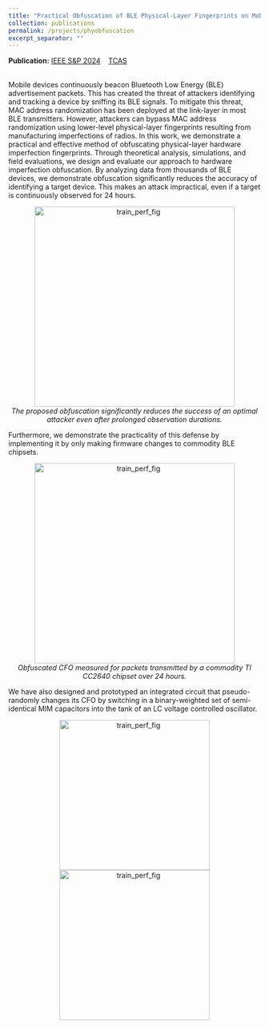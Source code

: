 ```yaml
---
title: "Practical Obfuscation of BLE Physical-Layer Fingerprints on Mobile Devices"
collection: publications
permalink: /projects/phyobfuscation
excerpt_separator: ""
---
```



**Publication:** [IEEE S&P 2024](http://HadiGivehchian.github.io/files/oakland24_phyobfuscation.pdf)
&nbsp;&nbsp;
[TCAS](https://ieeexplore.ieee.org/abstract/document/9926141)

<br>
Mobile devices continuously beacon Bluetooth Low Energy (BLE) advertisement packets. This has created the threat of attackers identifying and tracking a device by sniffing its BLE signals. To mitigate this threat, MAC address randomization has been deployed at the link-layer in most BLE transmitters. However, attackers can bypass MAC address randomization using lower-level physical-layer fingerprints resulting from manufacturing imperfections of radios. In this work, we demonstrate a practical and effective method of obfuscating physical-layer hardware imperfection fingerprints. Through theoretical analysis, simulations, and field evaluations, we design and evaluate our approach to hardware imperfection obfuscation. By analyzing data from thousands of BLE devices, we demonstrate obfuscation significantly reduces the accuracy of identifying a target device. This makes an attack impractical, even if a target is continuously observed for 24 hours. 

<p align="center">
 <img src="http://HadiGivehchian.github.io/images/obf1.jpg" alt="train_perf_fig" width="400"/>
    <br>
    <em>The proposed obfuscation significantly reduces the success of an optimal attacker even after prolonged observation durations.</em>
</p>

Furthermore, we demonstrate the practicality of this defense by implementing it by only making firmware changes to commodity BLE chipsets.

<p align="center">
 <img src="http://HadiGivehchian.github.io/images/obf2.jpg" alt="train_perf_fig" width="400"/>
    <br>
    <em>Obfuscated CFO measured for packets transmitted by a commodity TI CC2640 chipset over 24 hours.</em>
</p>

We have also designed and prototyped an integrated circuit that pseudo-randomly changes its CFO by switching in a binary-weighted set of semi-identical MIM capacitors into the tank of an LC voltage controlled oscillator.

<p align="center">
 <img src="http://HadiGivehchian.github.io/images/chip1.jpg" alt="train_perf_fig" width="300"/>
 <img src="http://HadiGivehchian.github.io/images/chip2.jpg" alt="train_perf_fig" width="300"/>
</p>

